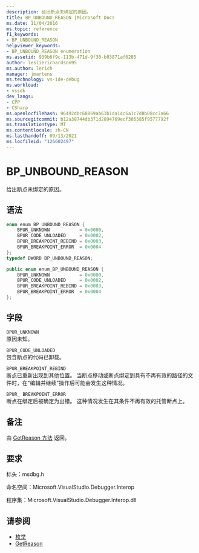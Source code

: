 ```yaml
---
description: 给出断点未绑定的原因。
title: BP_UNBOUND_REASON |Microsoft Docs
ms.date: 11/04/2016
ms.topic: reference
f1_keywords:
- BP_UNBOUND_REASON
helpviewer_keywords:
- BP_UNBOUND_REASON enumeration
ms.assetid: 939b6f9c-113b-471d-9f30-b03871af6285
author: leslierichardson95
ms.author: lerich
manager: jmartens
ms.technology: vs-ide-debug
ms.workload:
- vssdk
dev_langs:
- CPP
- CSharp
ms.openlocfilehash: 96492dbc68869ab63b1da14c6a1c7d8b08cc7a66
ms.sourcegitcommit: b12a38744db371d2894769ecf305585f9577792f
ms.translationtype: MT
ms.contentlocale: zh-CN
ms.lasthandoff: 09/13/2021
ms.locfileid: "126602497"
---
```

# <a name="bp_unbound_reason"></a>BP_UNBOUND_REASON
给出断点未绑定的原因。

## <a name="syntax"></a>语法

```cpp
enum enum_BP_UNBOUND_REASON {
    BPUR_UNKNOWN           = 0x0000,
    BPUR_CODE_UNLOADED     = 0x0002,
    BPUR_BREAKPOINT_REBIND = 0x0003,
    BPUR_BREAKPOINT_ERROR  = 0x0004
};
typedef DWORD BP_UNBOUND_REASON;
```

```csharp
public enum enum_BP_UNBOUND_REASON {
    BPUR_UNKNOWN           = 0x0000,
    BPUR_CODE_UNLOADED     = 0x0002,
    BPUR_BREAKPOINT_REBIND = 0x0003,
    BPUR_BREAKPOINT_ERROR  = 0x0004
};
```

## <a name="fields"></a>字段
`BPUR_UNKNOWN`\
原因未知。

`BPUR_CODE_UNLOADED`\
包含断点的代码已卸载。

`BPUR_BREAKPOINT_REBIND`\
断点已重新出现到其他位置。 当断点移动或断点绑定到具有不再有效的路径的文件时，在"编辑并继续"操作后可能会发生这种情况。

`BPUR_ BREAKPOINT_ERROR`\
断点在绑定后被确定为出错。 这种情况发生在其条件不再有效的托管断点上。

## <a name="remarks"></a>备注
由 [GetReason 方法](../../../extensibility/debugger/reference/idebugbreakpointunboundevent2-getreason.md) 返回。

## <a name="requirements"></a>要求
标头：msdbg.h

命名空间：Microsoft.VisualStudio.Debugger.Interop

程序集：Microsoft.VisualStudio.Debugger.Interop.dll

## <a name="see-also"></a>请参阅
- [枚举](../../../extensibility/debugger/reference/enumerations-visual-studio-debugging.md)
- [GetReason](../../../extensibility/debugger/reference/idebugbreakpointunboundevent2-getreason.md)
